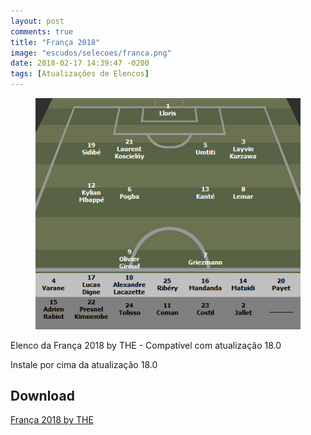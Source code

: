 ```yaml
---
layout: post
comments: true
title: "França 2018"
image: "escudos/selecoes/franca.png"
date: 2018-02-17 14:39:47 -0200
tags: [Atualizações de Elencos]
---
```


<figure>
	<img src="/assets/img/elencos/2018/selecoes/franca.jpg" alt="Elenco da França 2018" title="Elenco da França 2018">
</figure>

Elenco da França 2018 by THE - Compatível com atualização 18.0

Instale por cima da atualização 18.0

<h2>Download</h2>
<div class="download">
  <a class="download-button" href="https://goo.gl/sFgp2D" data-filesize="2.3 MB">França 2018 by THE</a>
</div>